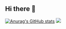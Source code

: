## Hi there 👋

[![Anurag's GitHub stats](https://github-readme-stats.vercel.app/api?username=yoshiki0405)](https://github.com/anuraghazra/github-readme-stats)
![](https://github-readme-stats.vercel.app/api/top-langs/?username=tocoteron&layout=compact&theme=dracula)

<!--
**yoshiki0405/yoshiki0405** is a ✨ _special_ ✨ repository because its `README.md` (this file) appears on your GitHub profile.

Here are some ideas to get you started:

- 🔭 I’m currently working on ...
- 🌱 I’m currently learning ...
- 👯 I’m looking to collaborate on ...
- 🤔 I’m looking for help with ...
- 💬 Ask me about ...
- 📫 How to reach me: ...
- 😄 Pronouns: ...
- ⚡ Fun fact: ...
-->
